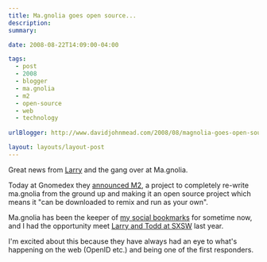 ```yaml
---
title: Ma.gnolia goes open source...
description: 
summary: 

date: 2008-08-22T14:09:00-04:00

tags:
  - post
  - 2008
  - blogger
  - ma.gnolia
  - m2
  - open-source
  - web
  - technology
  
urlBlogger: http://www.davidjohnmead.com/2008/08/magnolia-goes-open-source.html

layout: layouts/layout-post
---
```

Great news from <a href="http://larryhalff.com/" title="" rel="met colleague">Larry</a> and the gang over at Ma.gnolia.

Today at Gnomedex they <a href="http://ma.gnolia.com/blog/2008/08/22/the-open-road-ahead" title="">announced M2</a>, a project to completely re-write ma.gnolia from the ground up and making it an open source project which means it "can be downloaded to remix and run as your own".

Ma.gnolia has been the keeper of <a href="http://ma.gnolia.com/people/DaveMead/bookmarks" rel="me" title="">my social bookmarks</a> for sometime now, and I had the opportunity meet <a href="http://www.flickr.com/photos/davidmead/2332650611/" title="photo on Flickr">Larry and Todd at SXSW</a> last year.

I'm excited about this because they have always had an eye to what's happening on the web (OpenID etc.) and being one of the first responders.